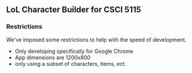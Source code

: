 ## LoL Character Builder for CSCI 5115

### Restrictions

We've imposed some restrictions to help with the speed of development.

- Only developing specifically for Google Chrome
- App dimensions are 1200x800
- only using a subset of characters, items, ect.
